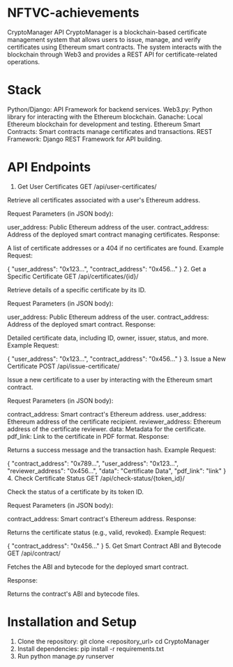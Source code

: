 # NFTVC-achievements
CryptoManager API
CryptoManager is a blockchain-based certificate management system that allows users to issue, manage, and verify certificates using Ethereum smart contracts. The system interacts with the blockchain through Web3 and provides a REST API for certificate-related operations.

# Stack
Python/Django: API Framework for backend services.
Web3.py: Python library for interacting with the Ethereum blockchain.
Ganache: Local Ethereum blockchain for development and testing.
Ethereum Smart Contracts: Smart contracts manage certificates and transactions.
REST Framework: Django REST Framework for API building.
# API Endpoints
1. Get User Certificates
GET /api/user-certificates/

Retrieve all certificates associated with a user's Ethereum address.

Request Parameters (in JSON body):

user_address: Public Ethereum address of the user.
contract_address: Address of the deployed smart contract managing certificates.
Response:

A list of certificate addresses or a 404 if no certificates are found.
Example Request:

{
  "user_address": "0x123...",
  "contract_address": "0x456..."
}
2. Get a Specific Certificate
GET /api/certificates/{id}/

Retrieve details of a specific certificate by its ID.

Request Parameters (in JSON body):

user_address: Public Ethereum address of the user.
contract_address: Address of the deployed smart contract.
Response:

Detailed certificate data, including ID, owner, issuer, status, and more.
Example Request:

{
  "user_address": "0x123...",
  "contract_address": "0x456..."
}
3. Issue a New Certificate
POST /api/issue-certificate/

Issue a new certificate to a user by interacting with the Ethereum smart contract.

Request Parameters (in JSON body):

contract_address: Smart contract's Ethereum address.
user_address: Ethereum address of the certificate recipient.
reviewer_address: Ethereum address of the certificate reviewer.
data: Metadata for the certificate.
pdf_link: Link to the certificate in PDF format.
Response:

Returns a success message and the transaction hash.
Example Request:

{
  "contract_address": "0x789...",
  "user_address": "0x123...",
  "reviewer_address": "0x456...",
  "data": "Certificate Data",
  "pdf_link": "link"
}
4. Check Certificate Status
GET /api/check-status/{token_id}/

Check the status of a certificate by its token ID.

Request Parameters (in JSON body):

contract_address: Smart contract's Ethereum address.
Response:

Returns the certificate status (e.g., valid, revoked).
Example Request:

{
  "contract_address": "0x456..."
}
5. Get Smart Contract ABI and Bytecode
GET /api/contract/

Fetches the ABI and bytecode for the deployed smart contract.

Response:

Returns the contract's ABI and bytecode files.
# Installation and Setup
1. Clone the repository:
git clone <repository_url>
cd CryptoManager
2. Install dependencies:
pip install -r requirements.txt
3. Run
python manage.py runserver
<!-- 3. Setup Ganache:
Ensure Ganache is installed and running on http://127.0.0.1:7545.
Update the ganache_url variable in your views if needed.
4. Configure Smart Contracts:
Deploy your smart contract to Ganache.
Save the ABI file in CryptoManager/abis/contract_abi.json and bytecode in CryptoManager/bytecode/bytecode.bin.
5. Start the Django development server:
python manage.py runserver

Quickstart with Docker
Clone the repository:

git clone <repository_url>
cd CryptoManager
Build and start the application using Docker Compose:

docker-compose up --build -->
